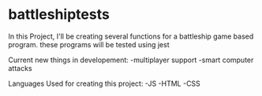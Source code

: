 # battleshiptests

In this Project, I'll be creating several functions for a battleship game based program. these programs will be tested using jest 

Current new things in developement: 
-multiplayer support
-smart computer attacks

Languages Used for creating this project:
-JS
-HTML
-CSS
